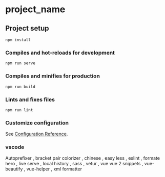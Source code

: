 # project_name

## Project setup
```
npm install
```

### Compiles and hot-reloads for development
```
npm run serve
```

### Compiles and minifies for production
```
npm run build
```

### Lints and fixes files
```
npm run lint
```

### Customize configuration
See [Configuration Reference](https://cli.vuejs.org/config/).

### vscode
Autoprefixer , bracket pair colorizer , chinese , easy less , eslint , formate hero , live serve , local history , sass , vetur , vue vue 2 snippets , vue-beautify , vue-helper , xml formatter
